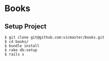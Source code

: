 # Books

## Setup Project

```
$ git clone git@github.com:vicmaster/books.git
$ cd books/
$ bundle install
$ rake db:setup
$ rails s
```
